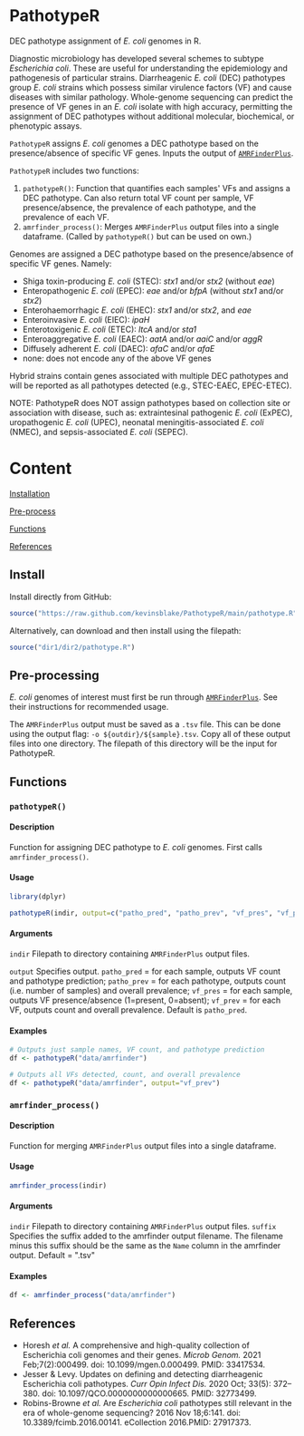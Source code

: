 # PathotypeR
DEC pathotype assignment of _E. coli_ genomes in R.

Diagnostic microbiology has developed several schemes to subtype _Escherichia coli_. These are useful for understanding the epidemiology and pathogenesis of particular strains. Diarrheagenic _E. coli_ (DEC) pathotypes group _E. coli_ strains which possess similar virulence factors (VF) and cause diseases with similar pathology. Whole-genome sequencing can predict the presence of VF genes in an _E. coli_ isolate with high accuracy, permitting the assignment of DEC pathotypes without additional molecular, biochemical, or phenotypic assays. 

`PathotypeR` assigns _E. coli_ genomes a DEC pathotype based on the presence/absence of specific VF genes. Inputs the output of [`AMRFinderPlus`](https://github.com/ncbi/amr).

`PathotypeR` includes two functions:
1. `pathotypeR()`: Function that quantifies each samples' VFs and assigns a DEC pathotype. Can also return total VF count per sample, VF presence/absence, the prevalence of each pathotype, and the prevalence of each VF.
2. `amrfinder_process()`: Merges `AMRFinderPlus` output files into a single dataframe. (Called by `pathotypeR()` but can be used on own.)

Genomes are assigned a DEC pathotype based on the presence/absence of specific VF genes. Namely:
- Shiga toxin-producing _E. coli_ (STEC): _stx1_ and/or _stx2_ (without _eae_)
- Enteropathogenic _E. coli_ (EPEC): _eae_ and/or _bfpA_ (without _stx1_ and/or _stx2_)
- Enterohaemorrhagic _E. coli_ (EHEC): _stx1_ and/or _stx2_, and _eae_
- Enteroinvasive _E. coli_ (EIEC): _ipaH_
- Enterotoxigenic _E. coli_ (ETEC): _ltcA_ and/or _sta1_
- Enteroaggregative _E. coli_ (EAEC): _aatA_ and/or _aaiC_ and/or _aggR_
- Diffusely adherent _E. coli_ (DAEC): _afaC_ and/or _afaE_
- none: does not encode any of the above VF genes

Hybrid strains contain genes associated with multiple DEC pathotypes and will be reported as all pathotypes detected (e.g., STEC-EAEC, EPEC-ETEC). 

NOTE: PathotypeR does NOT assign pathotypes based on collection site or association with disease, such as: extraintesinal pathogenic _E. coli_ (ExPEC), uropathogenic _E. coli_ (UPEC), neonatal meningitis-associated _E. coli_ (NMEC), and sepsis-associated _E. coli_ (SEPEC).

# Content

[Installation](#install)

[Pre-process](#pre-processing)

[Functions](#functions)

[References](#references)


## Install

Install directly from GitHub:
```r
source("https://raw.github.com/kevinsblake/PathotypeR/main/pathotype.R")
```

Alternatively, can download and then install using the filepath:
```r
source("dir1/dir2/pathotype.R")
```

## Pre-processing

_E. coli_ genomes of interest must first be run through [`AMRFinderPlus`](https://github.com/ncbi/amr). See their instructions for recommended usage.

The `AMRFinderPlus` output must be saved as a `.tsv` file. This can be done using the output flag: `-o ${outdir}/${sample}.tsv`. Copy all of these output files into one directory. The filepath of this directory will be the input for PathotypeR. 

## Functions

### `pathotypeR()`

#### Description
Function for assigning DEC pathotype to _E. coli_ genomes. First calls `amrfinder_process()`.

#### Usage

```r
library(dplyr)

pathotypeR(indir, output=c("patho_pred", "patho_prev", "vf_pres", "vf_prev"))
```

#### Arguments
`indir`		Filepath to directory containing `AMRFinderPlus` output files.

`output`	Specifies output. `patho_pred` = for each sample, outputs VF count and pathotype prediction; `patho_prev` = for each pathotype, outputs count (i.e. number of samples) and overall prevalence; `vf_pres` = for each sample, outputs VF presence/absence (1=present, 0=absent); `vf_prev` = for each VF, outputs count and overall prevalence. Default is `patho_pred`.


#### Examples

```r
# Outputs just sample names, VF count, and pathotype prediction
df <- pathotypeR("data/amrfinder")

# Outputs all VFs detected, count, and overall prevalence
df <- pathotypeR("data/amrfinder", output="vf_prev")
```

### `amrfinder_process()`

#### Description
Function for merging `AMRFinderPlus` output files into a single dataframe.

#### Usage

```r
amrfinder_process(indir)
```

#### Arguments

`indir`		Filepath to directory containing `AMRFinderPlus` output files.
`suffix`  Specifies the suffix added to the amrfinder output filename. The filename minus this suffix should be the same as the `Name` column in the amrfinder output. Default = ".tsv"

#### Examples

```r
df <- amrfinder_process("data/amrfinder")
```

## References

- Horesh _et al._ A comprehensive and high-quality collection of Escherichia coli genomes and their genes. _Microb Genom._ 2021 Feb;7(2):000499. doi: 10.1099/mgen.0.000499. PMID: 33417534.
- Jesser & Levy. Updates on defining and detecting diarrheagenic Escherichia coli pathotypes. _Curr Opin Infect Dis._ 2020 Oct; 33(5): 372–380. doi: 10.1097/QCO.0000000000000665. PMID: 32773499.
- Robins-Browne _et al._ Are _Escherichia coli_ pathotypes still relevant in the era of whole-genome sequencing? 2016 Nov 18;6:141. doi: 10.3389/fcimb.2016.00141. eCollection 2016.PMID: 27917373.

